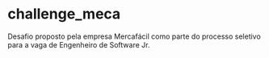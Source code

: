 # challenge_meca
Desafio proposto pela empresa Mercafácil como parte do processo seletivo para a vaga de Engenheiro de Software Jr.
